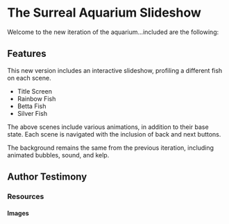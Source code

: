 # The Surreal Aquarium Slideshow
Welcome to the new iteration of the aquarium...included are the following:
## Features
This new version includes an interactive slideshow, profiling a different fish on each scene.
- Title Screen
- Rainbow Fish
- Betta Fish
- Silver Fish

The above scenes include various animations, in addition to their base state.
Each scene is navigated with the inclusion of back and next buttons.

The background remains the same from the previous iteration, including animated bubbles, sound, and kelp.
## Author Testimony
### Resources
#### Images


